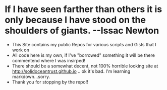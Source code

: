 If I have seen farther than others it is only because I have stood on the shoulders of giants. --Issac Newton
=====


*  This Site contains my public Repos for various scripts and Gists that I work on
*  All code here is my own, if I've "borrowed" something it will be there commentend where I was insirped!
*  There should be a somewhat decent, not 100% horrible looking site at http://solidoceantrust.github.io .. ok it's bad. I'm learning markdown...sorry.
*  Thank you for stopping by the repo!!